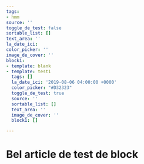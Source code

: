 ```yaml
---
tags:
- hmm
source: ''
toggle_de_test: false
sortable_list: []
text_area: ''
la_date_ici: 
color_picker: ''
image_de_cover: ''
block1:
- template: blank
- template: test1
  tags: []
  la_date_ici: '2019-08-06 04:00:00 +0000'
  color_picker: "#D32323"
  toggle_de_test: true
  source: ''
  sortable_list: []
  text_area: ''
  image_de_cover: ''
  block1: []

---
```

# Bel article de test de block